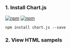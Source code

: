 ### 1. Install Chart.js
<p><a href="https://npmjs.com/package/chart.js" target="_blank"><img src="https://img.shields.io/npm/v/chart.js.svg?style=flat-square&amp;maxAge=600" alt="npm"></a>
<a href="https://npmjs.com/package/chart.js" target="_blank"><img src="https://img.shields.io/npm/dm/chart.js.svg?style=flat-square&amp;maxAge=600" alt="npm"></a></p>
<pre><code class="lang-bash">npm install chart.js --save
</code></pre>

### 2. View HTML sampels
